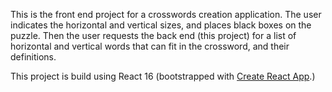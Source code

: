 This is the front end project for a crosswords creation application. The user indicates the horizontal and vertical sizes, and places black boxes on the puzzle. Then the user requests the back end (this project)  for a list of horizontal and vertical words that can fit in the crossword, and their definitions.

This project is build using React 16 (bootstrapped with [Create React App](https://github.com/facebookincubator/create-react-app).)
